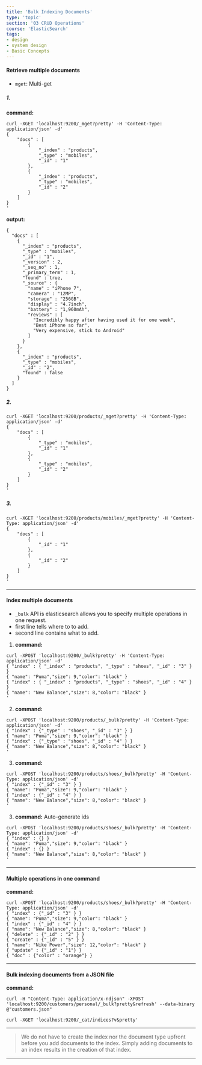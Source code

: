 ```yaml
---
title: 'Bulk Indexing Documents'
type: 'topic'
section: '03 CRUD Operations'
course: 'ElasticSearch'
tags:
- design
- system design
- Basic Concepts
---
```

#### Retrieve multiple documents
- `mget`: Multi-get

##### 1.
**command:**
```
curl -XGET 'localhost:9200/_mget?pretty' -H 'Content-Type: application/json' -d'
{
    "docs" : [
        {
            "_index" : "products",
            "_type" : "mobiles",
            "_id" : "1"
        },
        {
            "_index" : "products",
            "_type" : "mobiles",
            "_id" : "2"
        }
    ]
}
'
```

**output:**
```
{
  "docs" : [
    {
      "_index" : "products",
      "_type" : "mobiles",
      "_id" : "1",
      "_version" : 2,
      "_seq_no" : 1,
      "_primary_term" : 1,
      "found" : true,
      "_source" : {
        "name" : "iPhone 7",
        "camera" : "12MP",
        "storage" : "256GB",
        "display" : "4.7inch",
        "battery" : "1,960mAh",
        "reviews" : [
          "Incredibly happy after having used it for one week",
          "Best iPhone so far",
          "Very expensive, stick to Android"
        ]
      }
    },
    {
      "_index" : "products",
      "_type" : "mobiles",
      "_id" : "2",
      "found" : false
    }
  ]
}
```

##### 2.
```
curl -XGET 'localhost:9200/products/_mget?pretty' -H 'Content-Type: application/json' -d'
{
    "docs" : [
        {
            "_type" : "mobiles",
            "_id" : "1"
        },
        {
            "_type" : "mobiles",
            "_id" : "2"
        }
    ]
}
'
```

##### 3.
```
curl -XGET 'localhost:9200/products/mobiles/_mget?pretty' -H 'Content-Type: application/json' -d'
{
    "docs" : [
        {
            "_id" : "1"
        },
        {
            "_id" : "2"
        }
    ]
}
'
```

---
#### Index multiple documents
- `_bulk` API is elasticsearch allows you to specify multiple operations in one request.
- first line tells where to to add.
- second line contains what to add.

1. **command:**
```
curl -XPOST 'localhost:9200/_bulk?pretty' -H 'Content-Type: application/json' -d'
{ "index" : { "_index" : "products", "_type" : "shoes", "_id" : "3" } }
{ "name": "Puma","size": 9,"color": "black" }
{ "index" : { "_index" : "products", "_type" : "shoes", "_id" : "4" } }
{ "name": "New Balance","size": 8,"color": "black" }
'
```

2. **command:**
```
curl -XPOST 'localhost:9200/products/_bulk?pretty' -H 'Content-Type: application/json' -d'
{ "index" : {"_type" : "shoes", "_id" : "3" } }
{ "name": "Puma","size": 9,"color": "black" }
{ "index" : {"_type" : "shoes", "_id" : "4" } }
{ "name": "New Balance","size": 8,"color": "black" }
'
```

3. **command:**
```
curl -XPOST 'localhost:9200/products/shoes/_bulk?pretty' -H 'Content-Type: application/json' -d'
{ "index" : {"_id" : "3" } }
{ "name": "Puma","size": 9,"color": "black" }
{ "index" : {"_id" : "4" } }
{ "name": "New Balance","size": 8,"color": "black" }
'
```

3. **command:** Auto-generate ids
```
curl -XPOST 'localhost:9200/products/shoes/_bulk?pretty' -H 'Content-Type: application/json' -d'
{ "index" : {} }
{ "name": "Puma","size": 9,"color": "black" }
{ "index" : {} }
{ "name": "New Balance","size": 8,"color": "black" }
'
```

---
#### Multiple operations in one command
**command:**
```
curl -XPOST 'localhost:9200/products/shoes/_bulk?pretty' -H 'Content-Type: application/json' -d'
{ "index" : {"_id" : "3" } }
{ "name": "Puma","size": 9,"color": "black" }
{ "index" : {"_id" : "4" } }
{ "name": "New Balance","size": 8,"color": "black" }
{ "delete" : {"_id" : "2" } }
{ "create" : {"_id" : "5" } }
{ "name": "Nike Power","size": 12,"color": "black" }
{ "update" : {"_id" : "1"} }
{ "doc" : {"color" : "orange"} }
```

---
#### Bulk indexing documents from a JSON file

**command:**
```
curl -H "Content-Type: application/x-ndjson" -XPOST 'localhost:9200/customers/personal/_bulk?pretty&refresh' --data-binary @"customers.json"

curl -XGET 'localhost:9200/_cat/indices?v&pretty'
```


---

> We do not have to create the index nor the document type upfront before you add documents to the index. Simply adding documents to an index results in the creation of that index.

---